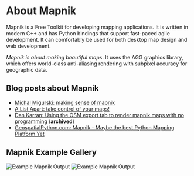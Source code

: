 # About Mapnik

Mapnik is a Free Toolkit for developing mapping applications. It is written in modern C++ and has Python bindings that support fast-paced agile development. It can comfortably be used for both desktop map design and web development.

*Mapnik is about making beautiful maps*. It uses the AGG graphics library, which offers world-class anti-aliasing rendering with subpixel accuracy for geographic data.

## Blog posts about Mapnik

* [Michal Migurski: making sense of mapnik](http://mike.teczno.com/notes/mapnik.html)
* [A List Apart: take control of your maps!](http://www.alistapart.com/articles/takecontrolofyourmaps)
* [Dan Karran: Using the OSM export tab to render mapnik maps with no programming](https://web.archive.org/web/20140718065421/http://www.dankarran.com/blog/2008/09/making-maps-from-openstreetmap-geodata) (**archived**)
* [GeospatialPython.com: Mapnik - Maybe the best Python Mapping Platform Yet](http://geospatialpython.com/2009/02/mapnik-maybe-best-python-mapping.html)

## Mapnik Example Gallery

![Example Mapnik Output](http://teczno.com/cascadenik-openstreetmap-II/osm-15-r12662-c5254.png)
![Example Mapnik Output](http://mapnik.org/images/biodiver_canada.png)
